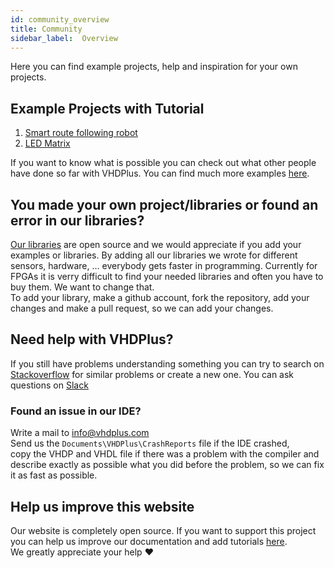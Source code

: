 ```yaml
---
id: community_overview
title: Community
sidebar_label:  Overview
---
```


Here you can find example projects, help and inspiration for your own projects.

## Example Projects with Tutorial
1. [Smart route following robot](/docs/community_motor)
2. [LED Matrix](/docs/community_matrix)

If you want to know what is possible you can check out what other people have done so far with VHDPlus.
You can find much more examples [here](https://github.com/search?utf8=%E2%9C%93&q=vhdplus).

## You made your own project/libraries or found an error in our libraries?
[Our libraries](https://github.com/leonbeier/VHDPlus_Libraries_and_Examples) are open source and we would appreciate if you add your examples or libraries. By adding all our libraries we wrote for different sensors, hardware, ... everybody gets faster in programming. Currently for FPGAs it is verry difficult to find your needed libraries and often you have to buy them. We want to change that. <br/>
To add your library, make a github account, fork the repository, add your changes and make a pull request, so we can add your changes.

## Need help with VHDPlus?
If you still have problems understanding something you can try to search on [Stackoverflow](https://stackoverflow.com/questions/tagged/vhdp) for similar problems or create a new one.
You can ask questions on [Slack](https://join.slack.com/t/vhdplus/shared_invite/enQtNzUyNTkzMDA4OTk4LTM4MWI0NzAxZDA4NzNiMDkxZWM4MzViMDQ5NzcxYWI2NTA1MzM2ZDlkNmQ5ZDQ5MzIwM2E4NjZmMGI3MjhhZWE)

### Found an issue in our IDE?
Write a mail to <a href="mailto:info@vhdplus.com">info@vhdplus.com</a><br/>
Send us the `Documents\VHDPlus\CrashReports` file if the IDE crashed,<br/>copy the VHDP and VHDL file if there was a problem with the compiler and<br/> describe exactly as possible what you did before the problem, so we can fix it as fast as possible.

## Help us improve this website
Our website is completely open source. If you want to support this project you can help us improve our documentation and add tutorials [here](https://github.com/HendrikMennen/vhdplus-website).<br/>
We greatly appreciate your help ❤